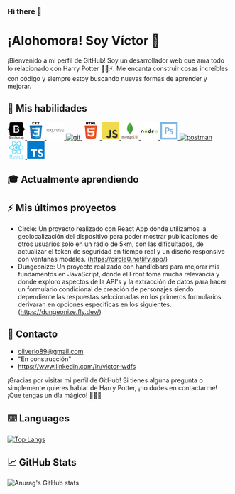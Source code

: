 ### Hi there 👋



# ¡Alohomora! Soy Víctor 👋

¡Bienvenido a mi perfil de GitHub! Soy un desarrollador web que ama todo lo relacionado con Harry Potter 🧙‍♂️⚡️. Me encanta construir cosas increíbles con código y siempre estoy buscando nuevas formas de aprender y mejorar.

## 🔮 Mis habilidades
<p align="left"> <a href="https://getbootstrap.com" target="_blank" rel="noreferrer"> <img src="https://raw.githubusercontent.com/devicons/devicon/master/icons/bootstrap/bootstrap-plain-wordmark.svg" alt="bootstrap" width="40" height="40"/> </a> <a href="https://www.w3schools.com/css/" target="_blank" rel="noreferrer"> <img src="https://raw.githubusercontent.com/devicons/devicon/master/icons/css3/css3-original-wordmark.svg" alt="css3" width="40" height="40"/> </a> <a href="https://expressjs.com" target="_blank" rel="noreferrer"> <img src="https://raw.githubusercontent.com/devicons/devicon/master/icons/express/express-original-wordmark.svg" alt="express" width="40" height="40"/> </a> <a href="https://git-scm.com/" target="_blank" rel="noreferrer"> <img src="https://www.vectorlogo.zone/logos/git-scm/git-scm-icon.svg" alt="git" width="40" height="40"/> </a> <a href="https://www.w3.org/html/" target="_blank" rel="noreferrer"> <img src="https://raw.githubusercontent.com/devicons/devicon/master/icons/html5/html5-original-wordmark.svg" alt="html5" width="40" height="40"/> </a> <a href="https://developer.mozilla.org/en-US/docs/Web/JavaScript" target="_blank" rel="noreferrer"> <img src="https://raw.githubusercontent.com/devicons/devicon/master/icons/javascript/javascript-original.svg" alt="javascript" width="40" height="40"/> </a> <a href="https://www.mongodb.com/" target="_blank" rel="noreferrer"> <img src="https://raw.githubusercontent.com/devicons/devicon/master/icons/mongodb/mongodb-original-wordmark.svg" alt="mongodb" width="40" height="40"/> </a> <a href="https://nodejs.org" target="_blank" rel="noreferrer"> <img src="https://raw.githubusercontent.com/devicons/devicon/master/icons/nodejs/nodejs-original-wordmark.svg" alt="nodejs" width="40" height="40"/> </a> <a href="https://www.photoshop.com/en" target="_blank" rel="noreferrer"> <img src="https://raw.githubusercontent.com/devicons/devicon/master/icons/photoshop/photoshop-line.svg" alt="photoshop" width="40" height="40"/> </a> <a href="https://postman.com" target="_blank" rel="noreferrer"> <img src="https://www.vectorlogo.zone/logos/getpostman/getpostman-icon.svg" alt="postman" width="40" height="40"/> </a> <a href="https://reactjs.org/" target="_blank" rel="noreferrer"> <img src="https://raw.githubusercontent.com/devicons/devicon/master/icons/react/react-original-wordmark.svg" alt="react" width="40" height="40"/> </a> <a href="https://www.typescriptlang.org/" target="_blank" rel="noreferrer"> <img src="https://raw.githubusercontent.com/devicons/devicon/master/icons/typescript/typescript-original.svg" alt="typescript" width="40" height="40"/> </a> </p>


## 🎓 Actualmente aprendiendo



## ⚡️ Mis últimos proyectos

- Circle: Un proyecto realizado con React App donde utilizamos la geolocalización del dispositivo para poder mostrar publicaciones de otros usuarios solo en un radio de 5km, con las dificultados, de actualizar el token de seguridad en tiempo real y un diseño responsive con ventanas modales. (https://circle0.netlify.app/)
- Dungeonize: Un proyecto realizado con handlebars para mejorar mis fundamentos en JavaScript, donde el Front toma mucha relevancia y donde exploro aspectos de la API's y la extracción de datos para hacer un formulario condicional de creación de personajes siendo dependiente las respuestas selccionadas en los primeros formularios derivaran en opciones especificas en los siguientes. (https://dungeonize.fly.dev/)


## 🦉 Contacto

- oliverio89@gmail.com
- "En construcción"
- https://www.linkedin.com/in/victor-wdfs

¡Gracias por visitar mi perfil de GitHub! Si tienes alguna pregunta o simplemente quieres hablar de Harry Potter, ¡no dudes en contactarme! ¡Que tengas un día mágico! 🧙‍♀️🔮

## ⌨️ Languages 
[![Top Langs](https://github-readme-stats.vercel.app/api/top-langs/?username=oliverio89&layout=compact)](https://github.com/anuraghazra/github-readme-stats)

## 📈 GitHub Stats 
![Anurag's GitHub stats](https://github-readme-stats.vercel.app/api?username=oliverio89&show_icons=true&theme=onedark)
